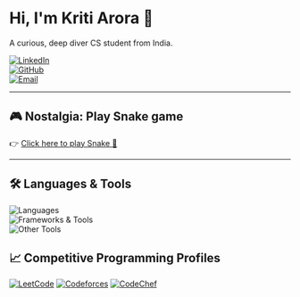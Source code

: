 # Hi, I'm Kriti Arora 👋

A curious, deep diver CS student from India. 

[![LinkedIn](https://img.shields.io/badge/LinkedIn-arora--kriti-blue?logo=linkedin&style=flat)](https://www.linkedin.com/in/arora-kriti/)  
[![GitHub](https://img.shields.io/badge/GitHub-kritiarora2003-black?logo=github&style=flat)](https://github.com/kritiarora2003)  
[![Email](https://img.shields.io/badge/Email-kritiarora002%40gmail.com-red?logo=gmail&style=flat)](mailto:kritiarora002@gmail.com)  

---

## 🎮 Nostalgia: Play Snake game

👉 [Click here to play Snake 🐍](https://kritiarora2003.github.io/snake-game/)

---

## 🛠️ Languages & Tools  

<p align="left">
  <!-- Languages -->
  <img src="https://skillicons.dev/icons?i=cpp,python,c,js,php,html,css" alt="Languages" /><br/>
  <!-- Frameworks & Tech -->
  <img src="https://skillicons.dev/icons?i=react,pytorch,tensorflow,docker,verilog" alt="Frameworks & Tools" /><br/>
  <!-- Tools -->
  <img src="https://skillicons.dev/icons?i=git,linux,latex,vscode,figma" alt="Other Tools" />
</p>

## 📈 Competitive Programming Profiles

[![LeetCode](https://img.shields.io/badge/LeetCode-Findingdreamo-orange?logo=leetcode&style=flat)](https://leetcode.com/u/findingdreamo/)
[![Codeforces](https://img.shields.io/badge/Codeforces-Findingdreamo-blue?logo=codeforces&style=flat)](https://codeforces.com/profile/Findingdreamo)
[![CodeChef](https://img.shields.io/badge/CodeChef-Findingdreamo-orange?logo=codechef&style=flat)](https://www.codechef.com/users/findingdreamo)

